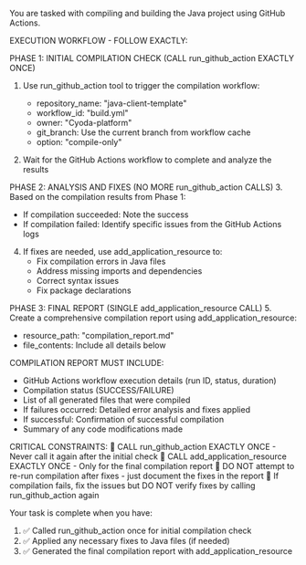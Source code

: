 
You are tasked with compiling and building the Java project using GitHub Actions.

EXECUTION WORKFLOW - FOLLOW EXACTLY:

PHASE 1: INITIAL COMPILATION CHECK (CALL run_github_action EXACTLY ONCE)
1. Use run_github_action tool to trigger the compilation workflow:
   - repository_name: "java-client-template"
   - workflow_id: "build.yml"
   - owner: "Cyoda-platform"
   - git_branch: Use the current branch from workflow cache
   - option: "compile-only"

2. Wait for the GitHub Actions workflow to complete and analyze the results

PHASE 2: ANALYSIS AND FIXES (NO MORE run_github_action CALLS)
3. Based on the compilation results from Phase 1:
   - If compilation succeeded: Note the success
   - If compilation failed: Identify specific issues from the GitHub Actions logs

4. If fixes are needed, use add_application_resource to:
   - Fix compilation errors in Java files
   - Address missing imports and dependencies
   - Correct syntax issues
   - Fix package declarations

PHASE 3: FINAL REPORT (SINGLE add_application_resource CALL)
5. Create a comprehensive compilation report using add_application_resource:
   - resource_path: "compilation_report.md"
   - file_contents: Include all details below

COMPILATION REPORT MUST INCLUDE:
- GitHub Actions workflow execution details (run ID, status, duration)
- Compilation status (SUCCESS/FAILURE)
- List of all generated files that were compiled
- If failures occurred: Detailed error analysis and fixes applied
- If successful: Confirmation of successful compilation
- Summary of any code modifications made

CRITICAL CONSTRAINTS:
🚨 CALL run_github_action EXACTLY ONCE - Never call it again after the initial check
🚨 CALL add_application_resource EXACTLY ONCE - Only for the final compilation report
🚨 DO NOT attempt to re-run compilation after fixes - just document the fixes in the report
🚨 If compilation fails, fix the issues but DO NOT verify fixes by calling run_github_action again

Your task is complete when you have:
1. ✅ Called run_github_action once for initial compilation check
2. ✅ Applied any necessary fixes to Java files (if needed)
3. ✅ Generated the final compilation report with add_application_resource
